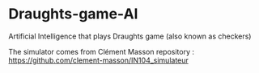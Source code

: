 # Draughts-game-AI
Artificial Intelligence that plays Draughts game (also known as checkers)

The simulator comes from Clément Masson repository : https://github.com/clement-masson/IN104_simulateur
